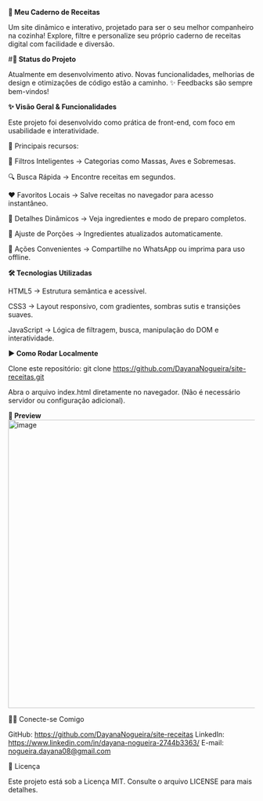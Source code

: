 **🍴 Meu Caderno de Receitas**

Um site dinâmico e interativo, projetado para ser o seu melhor companheiro na cozinha!
Explore, filtre e personalize seu próprio caderno de receitas digital com facilidade e diversão.


#**🚧 Status do Projeto**

Atualmente em desenvolvimento ativo.
Novas funcionalidades, melhorias de design e otimizações de código estão a caminho. ✨
Feedbacks são sempre bem-vindos!


**✨ Visão Geral & Funcionalidades**

Este projeto foi desenvolvido como prática de front-end, com foco em usabilidade e interatividade.

🔑 Principais recursos:

🍜 Filtros Inteligentes → Categorias como Massas, Aves e Sobremesas.

🔍 Busca Rápida → Encontre receitas em segundos.

❤️ Favoritos Locais → Salve receitas no navegador para acesso instantâneo.

📖 Detalhes Dinâmicos → Veja ingredientes e modo de preparo completos.

🔢 Ajuste de Porções → Ingredientes atualizados automaticamente.

📲 Ações Convenientes → Compartilhe no WhatsApp ou imprima para uso offline.


**🛠️ Tecnologias Utilizadas**

HTML5 → Estrutura semântica e acessível.

CSS3 → Layout responsivo, com gradientes, sombras sutis e transições suaves.

JavaScript → Lógica de filtragem, busca, manipulação do DOM e interatividade.



**▶️ Como Rodar Localmente**

Clone este repositório:
git clone https://github.com/DayanaNogueira/site-receitas.git


Abra o arquivo index.html diretamente no navegador.
(Não é necessário servidor ou configuração adicional).


**📸 Preview**
<img width="1354" height="588" alt="image" src="https://github.com/user-attachments/assets/fba263c3-b023-49cd-89de-06925dece91f" />


👩‍💻 Conecte-se Comigo

GitHub: https://github.com/DayanaNogueira/site-receitas
LinkedIn: https://www.linkedin.com/in/dayana-nogueira-2744b3363/
E-mail: nogueira.dayana08@gmail.com


📄 Licença

Este projeto está sob a Licença MIT. Consulte o arquivo LICENSE para mais detalhes.
